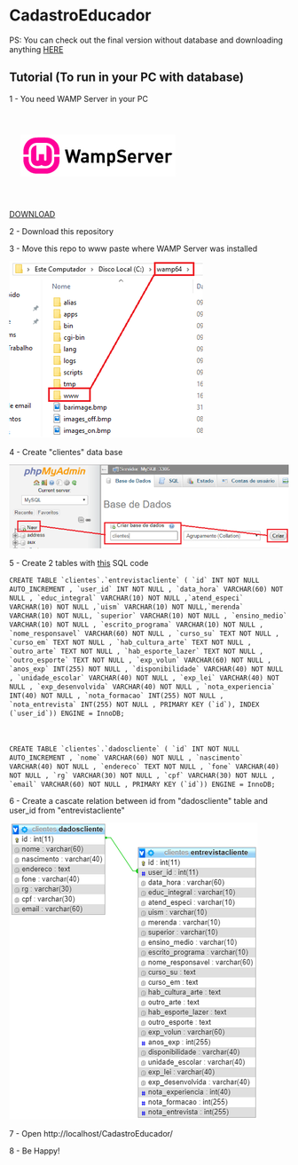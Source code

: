# CadastroEducador

PS: You can check out the final version without database and downloading anything [HERE](https://verasthiago.github.io/CadastroEducador/)

## Tutorial (To run in your PC with database)

1 - You need WAMP Server in your PC

![](img/wamp_logo.png)

[DOWNLOAD](https://sourceforge.net/projects/wampserver/files/latest/download?source=files)

2 - Download this repository

3 - Move this repo to www paste where WAMP Server was installed

![](img/www.png)

4 - Create "clientes" data base 


![](img/banco.png)

5 - Create 2 tables with [this](DataBase.txt) SQL code 

```
CREATE TABLE `clientes`.`entrevistacliente` ( `id` INT NOT NULL AUTO_INCREMENT , `user_id` INT NOT NULL , `data_hora` VARCHAR(60) NOT NULL , `educ_integral` VARCHAR(10) NOT NULL ,`atend_especi` VARCHAR(10) NOT NULL ,`uism` VARCHAR(10) NOT NULL,`merenda` VARCHAR(10) NOT NULL, `superior` VARCHAR(10) NOT NULL , `ensino_medio` VARCHAR(10) NOT NULL , `escrito_programa` VARCHAR(10) NOT NULL , `nome_responsavel` VARCHAR(60) NOT NULL , `curso_su` TEXT NOT NULL , `curso_em` TEXT NOT NULL , `hab_cultura_arte` TEXT NOT NULL , `outro_arte` TEXT NOT NULL , `hab_esporte_lazer` TEXT NOT NULL , `outro_esporte` TEXT NOT NULL , `exp_volun` VARCHAR(60) NOT NULL , `anos_exp` INT(255) NOT NULL , `disponibilidade` VARCHAR(40) NOT NULL , `unidade_escolar` VARCHAR(40) NOT NULL , `exp_lei` VARCHAR(40) NOT NULL , `exp_desenvolvida` VARCHAR(40) NOT NULL , `nota_experiencia` INT(40) NOT NULL , `nota_formacao` INT(255) NOT NULL , `nota_entrevista` INT(255) NOT NULL , PRIMARY KEY (`id`), INDEX (`user_id`)) ENGINE = InnoDB;



CREATE TABLE `clientes`.`dadoscliente` ( `id` INT NOT NULL AUTO_INCREMENT , `nome` VARCHAR(60) NOT NULL , `nascimento` VARCHAR(40) NOT NULL , `endereco` TEXT NOT NULL , `fone` VARCHAR(40) NOT NULL , `rg` VARCHAR(30) NOT NULL , `cpf` VARCHAR(30) NOT NULL , `email` VARCHAR(60) NOT NULL , PRIMARY KEY (`id`)) ENGINE = InnoDB;
```

6 - Create a cascate relation between id from "dadoscliente" table and user_id from "entrevistacliente"
 
![](img/relation.png)

7 - Open http://localhost/CadastroEducador/

8 - Be Happy!


